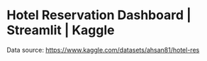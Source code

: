 # Hotel Reservation Dashboard | Streamlit | Kaggle

Data source: https://www.kaggle.com/datasets/ahsan81/hotel-res